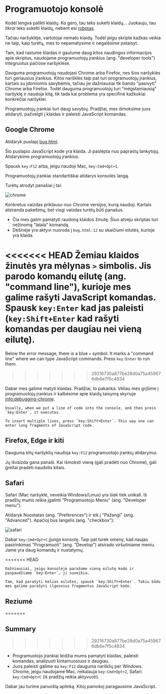 # Programuotojo konsolė

Kodėl lengva palikti klaidų. Ko gero, tau teks sukelti klaidų... Juokauju, tau *tikrai* teks sukelti klaidų, nebent esi [robotas](https://en.wikipedia.org/wiki/Bender_(Futurama)).

Tačiau naršyklėje, vartotojai nemato klaidų. Todėl jeigu skripte kažkas veikia ne taip, kaip turėtų, mes to nepamatysime ir negalėsime pataisyt.

Tam, kad rastume klaidas ir gautume daug kitos naudingos informacijos apie skriptus, naudojame programuotojų įrankius (ang. "developer tools") integruotus pačiose naršyklėse.

Dauguma programuotojų naudojasi Chrome arba Firefox, nes šios naršyklės turi geriausius įrankius. Kitos naršklės taip pat turi programuotojų įrankius, kartais su įdomiomis savybėmis, tačiau jie dažniausiai tik bando "pasivyti" Chrome arba Firefox. Todėl dauguma programuotojų turi "mėgstamiausią" naršyklę ir naudoja kitą, tik tada kai problema yra specifinė kažkokiai konkrečiai naršyklei.

Programuotojų įrankiai turi daug savybių. Pradžiai, mes išmoksime juos atidaryti, pažvelgti į klaidas ir paleisti JavaScript komandas.

## Google Chrome

Atidaryk puslapį [bug.html](bug.html).

Šio puslapio JavaScript kode yra klaida. Ji paslėpta nuo paprastų lankytojų. Atidarykime programuotojų įrankius.

Spausk `key:F12` arba, jeigu naudoji Mac, `key:Cmd+Opt+I`.

Programuotojų įrankiai standartiškai atidarys konsolės langą.

Turėtų atrodyt panašiai į tai:

![chrome](chrome.png)

Konkretus vaizdas priklauso nuo Chrome versijos, kurią naudoji. Kartais atsiranda pakeitimų, bet visgi vaizdas turėtų būti panašus.

- Čia mes galim pamatyti raudoną klaidos žinutę. Šiuo atveju skriptas turi nežinomą "lalala" komandą.
- Dešinėje yra aktyvi nuoroda į `bug.html:12` su skaičiumi eilutės, kurioje yra klaida.

<<<<<<< HEAD
Žemiau klaidos žinutės yra mėlynas `>` simbolis. Jis parodo komandų eilutę (ang. "command line"), kurioje mes galime rašyti JavaScript komandas. Spausk `key:Enter` kad jas paleisti (`key:Shift+Enter` kad rašyti komandas per daugiau nei vieną eilutę).
=======
Below the error message, there is a blue `>` symbol. It marks a "command line" where we can type JavaScript commands. Press `key:Enter` to run them.
>>>>>>> 29216730a877be28d0a75a459676db6e7f5c4834

Dabar mes galime matyti klaidas. Pradžiai, to pakanka. Vėliau mes grįšime į programuotojų įrankius ir kalbėsime apie klaidų taisymą skyriuje <info:debugging-chrome>.

```smart header="Multi-line input"
Usually, when we put a line of code into the console, and then press `key:Enter`, it executes.

To insert multiple lines, press `key:Shift+Enter`. This way one can enter long fragments of JavaScript code.
```

## Firefox, Edge ir kiti

Dauguma kitų naršyklių naudoja `key:F12` programuotojo įrankių atidarymui.

Jų išvaizda gana panaši. Kai išmoksti vieną (gali pradėti nuo Chrome), gali greitai pradėti naudotis kitais.

## Safari

Safari (Mac naršyklė, neveikia Windows/Linux) yra šiek tiek unikali. Iš pradžių mums reikia įgalinti "Programuotojo Meniu" (ang. "Developer menu").

Atidaryk Nuostatas (ang. "Preferences") ir eik į "Pažangi" (ang. "Advanced"). Apačioj bus langelis (ang. "checkbox"):

![safari](safari.png)

Dabar `key:Cmd+Opt+C` įjungs konsolę. Taip pat turėk omeny, kad naujas pasirinkimas "Programuoti" (ang. "Develop") atsirado viršutiniame meniu. Jame yra daug komandų ir nustatymų.

<<<<<<< HEAD
```smart header="Kelių eilučių komandos"
Dažniausiai, jeigu konsolėje parašome vieną eilutę kodo ir paspaudžiame `key:Enter`, ji suveikia.

Tam, kad parašyti kelias eilutes, spausk `key:Shift+Enter`. Tokiu būdu mes galime parašyti ilgesnius fragmentus JavaScript kodo.
```

## Reziumė
=======
## Summary
>>>>>>> 29216730a877be28d0a75a459676db6e7f5c4834

- Programuotojo įrankiai leidžia mums pamatyti klaidas, paleisti komandas, analizuoti kintamuosiuos ir daugiau.
- Juos paleisti galime su `key:F12` dauguma naršklių per Windows. Chrome, jeigu naudojame Mac, reikalauja `key:Cmd+Opt+J`, Safari: `key:Cmd+Opt+C` (iš pradžių reikia aktyvuoti).

Dabar jau turime paruoštą aplinką. Kitoj pamokoj paragausime JavaScript.
